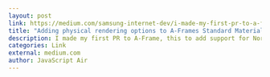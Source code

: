 ```yaml
---
layout: post
link: https://medium.com/samsung-internet-dev/i-made-my-first-pr-to-a-frame-3675d596a2d8#.ntno1b9dh
title: "Adding physical rendering options to A-Frames Standard Material"
description: I made my first PR to A-Frame, this to add support for Normal, Displacement and Ambient Occlusion maps, as well as support to allow one to use their sky sphere as an environment map. 
categories: Link
external: medium.com
author: JavaScript Air
---
```

